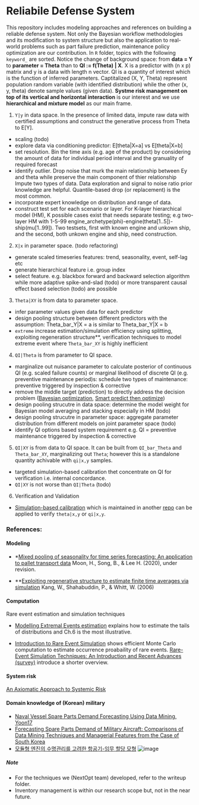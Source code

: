 # Reliabile Defense System
This repository includes modeling approaches and references on building a reliable defense system. Not only the Bayesian workflow methodologies and its modification to system structure but also the application to real-world problems such as part failure prediction, maintenance policy optimization are our contribution. In `R` folder, topics with the following `keyword_` are sorted. Notice the change of background space: from **data = Y** to **parameter = Theta** than to **QI := f(Theta) | X**. X is a predictor with (n x p) matrix and y is a data with length n vector. QI is a quantity of interest which is the function of inferred parameters. Captitalized (X, Y, Theta) represent population random variable (with identified distribution) while the other (x, y, theta) denote sample values (given data). **Systme risk management on top of its vertical and horizontal interaction** is our interest and we use **hierarchical and mixture model** as our main frame.

1. `Y|y` in data space. 
In the presence of limited data, impute raw data with certified assumptions and construct the generative process from Theta to E[Y].
 - scaling (todo)
 - explore data via conditioning predictor: E[theta|X=a] vs E[theta|X=b]
 - set resolution. Bin the time axis (e.g. age of the product) by considering the amount of data for individual period interval and the granuality of required forecast
 - identify outlier. Drop noise that murk the main relationship between Ey and theta while preserve the main component of thier relationship Impute two types of data. Data exploration and signal to noise ratio prior knowledge are helpful. Quantile-based drop (or replacement) is the most common.
 - incorporate expert knowledge on distribution and range of data. 
 - construct test set for each scenario or layer. For K-layer hierarchical model (HM), K possible cases exist that needs separate testing; e.g two-layer HM with 1-5-99 engine_archetype(phi)-engine(theta[1..5])-ship(mu[1..99]). Two testsets, first with known engine and unkown ship, and the second, both unkown engine and ship, need construction. 
 
2. `X|x` in parameter space. (todo refactoring)
 - generate scaled timeseries features: trend, seasonality, event, self-lag etc
 - generate hierarchical feature i.e. group index 
 - select feature. e.g. blackbox forward and backward selection algorithm while more adaptive spike-and-slad (todo) or more transparent causal effect based selection (todo) are possible                                                  

3. `Theta|XY` is from data to parameter space. 
 - infer parameter values given data for each predictor
 - design pooling structure between different predictors with the assumption: Theta_bar_Y|X = a is similar to Theta_bar_Y|X = b
 - `extreme` increase estimation/simulation efficiency using splitting, exploiting regeneration structure**, verification techniques to model extreme event where `Theta_bar_XY` is highly inefficient 

4. `QI|Theta` is from parameter to QI space. 
 - marginalize out nuisance parameter to calculate posterior of continuous QI (e.g. scaled failure counts) or marginal likelihood of discrete QI (e.g. preventive maintenance period)s: schedule two types of maintenance: preventive triggered by inspection & corrective 
 - remove the middle target (prediction) to directly address the decision problem ([Bayesian optimization](https://ieeexplore.ieee.org/document/7352306), [Smart predict then optimize](https://www.ima.umn.edu/materials/2018-2019.1/W10.3-5.18/27490/SPO_121317.pdf))  
 - design pooling strucutre in data space: determine the model weight for Bayesian model averaging and stacking especially in HM (todo)
 - design pooling strucutre in parameter space: aggregate parameter distribution from different models on joint parameter space (todo)
 - identify QI options based system requirement e.g. QI = preventive maintenance triggered by inspection & corrective 

5. `QI|XY` is from data to QI space. 
It can be built from `QI_bar_Theta` and `Theta_bar_XY`, marginalizing out `Theta`; however this is a standalone quantity achivable with `qi|x,y` samples.
- targeted simulation-based calibration thet concentrate on QI for verification i.e. internal concordance.
- `QI|XY` is not worse than `QI|Theta` (todo)

6. Verification and Validation
- [Simulation-based calibration](https://mc-stan.org/docs/2_27/stan-users-guide/simulation-based-calibration.html) which is maintained in another [repo](https://github.com/hyunjimoon/SBC/tree/api-variant) can be applied to verify `theta|x,y` or `qi|x,y`.

### References:
#### Modeling
- *[Mixed pooling of seasonality for time series forecasting: An application to pallet transport data](https://www.researchgate.net/publication/346259196_Mixed_pooling_of_seasonality_for_time_series_forecasting_An_application_to_pallet_transport_data) Moon, H., Song, B., & Lee H. (2020), under revision.

- **[Exploiting regenerative structure to estimate finite time averages via simulation](http://www.columbia.edu/~ww2040/WanmoRevised.pdf) Kang, W., Shahabuddin, P., & Whitt, W. (2006)

#### Computation 
Rare event estimation and simulation techniques

- [Modelling Extremal Events estimation](https://www.springer.com/gp/book/9783540609315) explains how to estimate the tails of distributions and Ch.6 is the most illustrative.

- [Introduction to Rare Event Simulation](https://www.springer.com/gp/book/9780387200781) shows efficient Monte Carlo computation to estimate occurrence proabaility of rare events. [Rare-Event Simulation Techniques: An Introduction and Recent Advances (survey)](https://www.sciencedirect.com/science/article/pii/S092705070613011X) introduce a shorter overview.

#### System risk
[An Axiomatic Approach to Systemic Risk](https://www.jstor.org/stable/23443854?seq=1#metadata_info_tab_contents)

#### Domain knowledge of (Korean) military 
- [Naval Vessel Spare Parts Demand Forecasting Using Data Mining, Yoon17](http://www.ksie.ne.kr/journal/article.php?code=58051)
- [Forecasting Spare Parts Demand of Military Aircraft: Comparisons of Data Mining Techniques and Managerial Features from the Case of South Korea](https://www.mdpi.com/2071-1050/12/15/6045)
- [모듈형 엔진의 수명관리를 고려한 항공기-임무 할당 모형](https://nextoptext.slack.com/archives/C013D35MN9J/p1610967442002200)
![image](https://user-images.githubusercontent.com/30194633/112784366-79e7fd00-908c-11eb-9aab-3728108675c7.png)

##### Note
- For the techniques we (NextOpt team) developed, refer to the writeup folder.
- Inventory management is within our research scope but, not in the near future.
